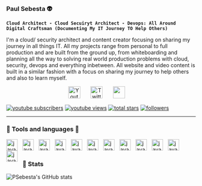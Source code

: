 ### Paul Sebesta 👽

**`Cloud Architect - Cloud Secuiryt Architect - Devops: All Around Digital Craftsman (Documenting My IT Journey TO Help Others)`**

I'm a cloud/ security architect and content creator focusing on sharing my journey in all things IT. All my projects range from personal to full production and are built from the ground up, from whiteboarding and planning all the way to solving real world production problems with cloud, security, devops and everything inbetween. All website and video content is built in a similar fashion with a focus on sharing my journey to help others and also to learn myself.

<!-- Social icons section -->
<p align="center">
  <a href="https://www.youtube.com/channel/UCzcajvoquym6jGuxEPzbi1Q"><img width="32px" alt="Youtube" title="Youtube" src="https://i.imgur.com/hO9o2Tp.png"/></a>
  &#8287;&#8287;&#8287;&#8287;&#8287;
  <a href="https://twitter.com/MyIT_Journey"><img width="32px" alt="Twitter" title="Twitter" src="https://i.imgur.com/skNTvXC.png"/></a>
  &#8287;&#8287;&#8287;&#8287;&#8287;
  <a href="https://www.linkedin.com/in/paul-sebesta/" alt="linkedin" title="linkedin"><img width="32px" src="https://i.imgur.com/avapCTg.png"/></a>
  &#8287;&#8287;&#8287;&#8287;&#8287;
</p>

<!-- Social badges section -->
<p align="left">
  <a href="https://www.youtube.com/channel/UCzcajvoquym6jGuxEPzbi1Q?sub_confirmation=1">
    <img alt="youtube subscribers" title="Subscribe to my YouTube channel" src="https://custom-icon-badges.demolab.com/youtube/channel/subscribers/UCzcajvoquym6jGuxEPzbi1Q?color=%23E05D44&label=SUBSCRIBE&logo=video&logoColor=white&style=for-the-badge&labelColor=CE4630"/></a> 
  <a href="https://www.youtube.com/channel/UCzcajvoquym6jGuxEPzbi1Q">
    <img alt="youtube views" title="YouTube views" src="https://custom-icon-badges.demolab.com/youtube/channel/views/UCzcajvoquym6jGuxEPzbi1Q?color=%23E1AD0E&logo=video&logoColor=white&style=for-the-badge&labelColor=C79600"/></a> 
  <a href="https://github.com/PSebesta?tab=repositories&q=&type=&language=&sort=stargazers">
    <img alt="total stars" title="Total stars on GitHub" src="https://custom-icon-badges.demolab.com/github/stars/Psebesta?color=55960c&style=for-the-badge&labelColor=488207&logo=star"/></a>
  <a href="https://github.com/PSebesta?tab=followers">
    <img alt="followers" title="Follow me on Github" src="https://custom-icon-badges.demolab.com/github/followers/PSebesta?color=236ad3&labelColor=1155ba&style=for-the-badge&logo=person-add&label=Follow&logoColor=white"/></a>
</p>

---

### 🔨 Tools and languages 🔧

<img align="left" alt="java" width="30px" style="padding-right:10px;" src="https://cdn.jsdelivr.net/gh/devicons/devicon/icons/python/python-original.svg" />
<img align="left" alt="java" width="30px" style="padding-right:10px;" src="https://cdn.jsdelivr.net/gh/devicons/devicon/icons/html5/html5-original.svg" />
<img align="left" alt="java" width="30px" style="padding-right:10px;" src="https://cdn.jsdelivr.net/gh/devicons/devicon/icons/css3/css3-original.svg" />
<img align="left" alt="java" width="30px" style="padding-right:10px;" src="https://cdn.jsdelivr.net/gh/devicons/devicon/icons/vscode/vscode-original.svg" />
<img align="left" alt="java" width="30px" style="padding-right:10px;" src="https://cdn.jsdelivr.net/gh/devicons/devicon/icons/azure/azure-original.svg" />
<img align="left" alt="java" width="30px" style="padding-right:10px;" src="https://cdn.jsdelivr.net/gh/devicons/devicon/icons/googlecloud/googlecloud-original.svg" />
<img align="left" alt="java" width="30px" style="padding-right:10px;" src="https://cdn.jsdelivr.net/gh/devicons/devicon/icons/terraform/terraform-original.svg" />
<img align="left" alt="java" width="30px" style="padding-right:10px;" src="https://cdn.jsdelivr.net/gh/devicons/devicon/icons/linux/linux-original.svg" />
<img align="left" alt="java" width="30px" style="padding-right:10px;" src="https://cdn.jsdelivr.net/gh/devicons/devicon/icons/jenkins/jenkins-original.svg" />
<img align="left" alt="java" width="30px" style="padding-right:10px;" src="https://cdn.jsdelivr.net/gh/devicons/devicon/icons/docker/docker-original.svg" />
<img align="left" alt="java" width="30px" style="padding-right:10px;" src="https://cdn.jsdelivr.net/gh/devicons/devicon/icons/ansible/ansible-original.svg" />
<img align="left" alt="java" width="30px" style="padding-right:10px;" src="https://cdn.jsdelivr.net/gh/devicons/devicon/icons/bash/bash-original.svg" />
<br />

#

### 📶 Stats

![PSebesta's GitHub stats](https://github-readme-stats.vercel.app/api?username=PSebesta&show_icons=true&theme=synthwave)






